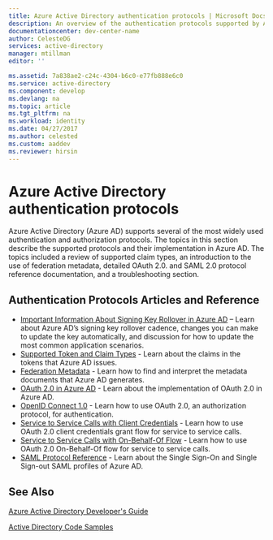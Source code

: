 ```yaml
---
title: Azure Active Directory authentication protocols | Microsoft Docs
description: An overview of the authentication protocols supported by Azure Active Directory (AD)
documentationcenter: dev-center-name
author: CelesteDG
services: active-directory
manager: mtillman
editor: ''

ms.assetid: 7a838ae2-c24c-4304-b6c0-e77fb888e6c0
ms.service: active-directory
ms.component: develop
ms.devlang: na
ms.topic: article
ms.tgt_pltfrm: na
ms.workload: identity
ms.date: 04/27/2017
ms.author: celested
ms.custom: aaddev
ms.reviewer: hirsin
---
```


# Azure Active Directory authentication protocols
Azure Active Directory (Azure AD) supports several of the most widely used authentication and authorization protocols. The topics in this section describe the supported protocols and their implementation in Azure AD. The topics included a review of supported claim types, an introduction to the use of federation metadata, detailed OAuth 2.0. and SAML 2.0 protocol reference documentation, and a troubleshooting section.

## Authentication Protocols Articles and Reference
* [Important Information About Signing Key Rollover in Azure AD](active-directory-signing-key-rollover.md) – Learn about Azure AD’s signing key rollover cadence, changes you can make to update the key automatically, and discussion for how to update the most common application scenarios.
* [Supported Token and Claim Types](active-directory-token-and-claims.md) - Learn about the claims in the tokens that Azure AD issues.
* [Federation Metadata](active-directory-federation-metadata.md) - Learn how to find and interpret the metadata documents that Azure AD generates.
* [OAuth 2.0 in Azure AD](active-directory-protocols-oauth-code.md) - Learn about the implementation of OAuth 2.0 in Azure AD.
* [OpenID Connect 1.0](active-directory-protocols-openid-connect-code.md) - Learn how to use OAuth 2.0, an authorization protocol, for authentication.
* [Service to Service Calls with Client Credentials](active-directory-protocols-oauth-service-to-service.md) - Learn how to use OAuth 2.0 client credentials grant flow for service to service calls.
* [Service to Service Calls with On-Behalf-Of Flow](active-directory-protocols-oauth-on-behalf-of.md) - Learn how to use OAuth 2.0 On-Behalf-Of flow for service to service calls.
* [SAML Protocol Reference](active-directory-saml-protocol-reference.md) - Learn about the Single Sign-On and Single Sign-out SAML profiles of Azure AD.

## See Also
[Azure Active Directory Developer's Guide](active-directory-developers-guide.md)

[Active Directory Code Samples](active-directory-code-samples.md)
